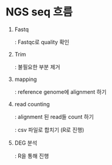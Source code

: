 # NGS seq 흐름

1. Fastq

   : Fastqc로 quality 확인

2. Trim

   : 불필요한 부분 제거

3. mapping

   : reference genome에 alignment 하기

4. read counting

   : alignment 된 read들 count 하기

   : csv 파일로 합치기 (R로 진행)

5. DEG 분석

   : R을 통해 진행

   

